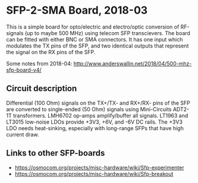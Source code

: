 # SFP-2-SMA Board, 2018-03

This is a simple board for opto/electric and electro/optic conversion of RF-signals (up to maybe 500 MHz)
using telecom SFP transcievers. The board can be fitted with either BNC or SMA connectors. It has one input
which modulates the TX pins of the SFP, and two identical outputs that represent the signal on the RX pins
of the SFP.

Some notes from 2018-04: http://www.anderswallin.net/2018/04/500-mhz-sfp-board-v4/

## Circuit description

Differential (100 Ohm) signals on the TX+/TX- and RX+/RX- pins of the SFP are converted to
single-ended (50 Ohm) signals using Mini-Circuits ADT2-1T transformers.
LMH6702 op-amps amplify/buffer all signals.
LT1963 and LT3015 low-noise LDOs provide +3V3, +6V, and -6V DC rails.
The +3V3 LDO needs heat-sinking, especially with long-range SFPs that have high current draw.

## Links to other SFP-boards

- https://osmocom.org/projects/misc-hardware/wiki/Sfp-experimenter
- https://osmocom.org/projects/misc-hardware/wiki/Sfp-breakout
